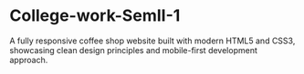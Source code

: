# College-work-SemII-1
A fully responsive coffee shop website built with modern HTML5 and CSS3, showcasing clean design principles and mobile-first development approach.
